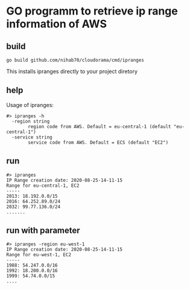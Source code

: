 # GO programm to retrieve ip range information of AWS

## build
```
go build github.com/nihab70/cloudorama/cmd/ipranges
```
This installs ipranges directly to your project diretory

## help
Usage of ipranges:
```
#> ipranges -h
  -region string
    	region code from AWS. Default = eu-central-1 (default "eu-central-1")
  -service string
    	service code from AWS. Default = ECS (default "EC2")
```

## run
```
#> ipranges
IP Range creation date: 2020-08-25-14-11-15
Range for eu-central-1, EC2
-----
2013: 18.192.0.0/15
2016: 64.252.89.0/24
2032: 99.77.136.0/24
.......
```

## run with parameter
```
#> ipranges -region eu-west-1
IP Range creation date: 2020-08-25-14-11-15
Range for eu-west-1, EC2
-----
1988: 54.247.0.0/16
1992: 18.200.0.0/16
1999: 54.74.0.0/15
....
```
